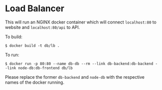 # Load Balancer

This will run an NGINX docker container which will connect `localhost:80` to website and `localhost:80/api` to API.

To build:
```
$ docker build -t db/lb .
```

To run:
```
$ docker run -p 80:80 --name db-db --rm --link db-backend:db-backend --link node-db:db-frontend db/lb
```
Please replace the former `db-backend` and `node-db` with the respective names of the docker running.
